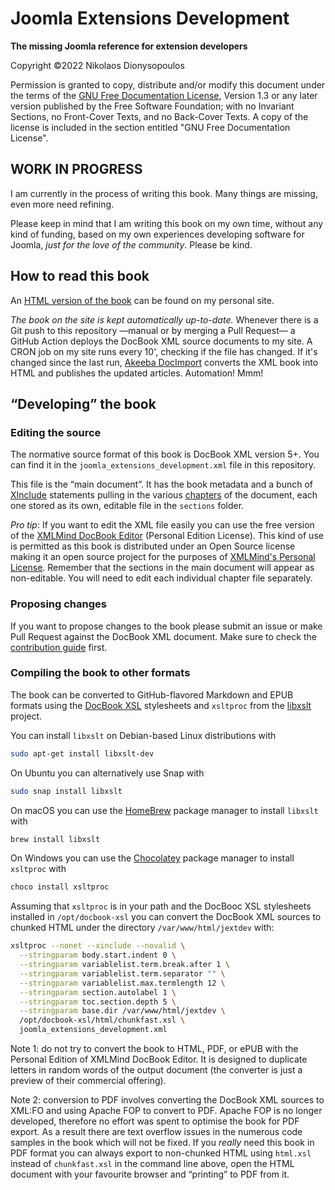 # Joomla Extensions Development

**The missing Joomla reference for extension developers**

Copyright ©2022 Nikolaos Dionysopoulos

Permission is granted to copy, distribute and/or modify this document under the terms of the [GNU Free Documentation License](LICENSE.md), Version 1.3 or any later version published by the Free Software Foundation; with no Invariant Sections, no Front-Cover Texts, and no Back-Cover Texts. A copy of the license is included in the section entitled "GNU Free Documentation License".

## WORK IN PROGRESS

I am currently in the process of writing this book. Many things are missing, even more need refining.

Please keep in mind that I am writing this book on my own time, without any kind of funding, based on my own experiences developing software for Joomla, _just for the love of the community_. Please be kind.

## How to read this book

An [HTML version of the book](https://www.dionysopoulos.me/book.html) can be found on my personal site.

_The book on the site is kept automatically up-to-date._ Whenever there is a Git push to this repository —manual or by merging a Pull Request— a GitHub Action deploys the DocBook XML source documents to my site. A CRON job on my site runs every 10', checking if the file has changed. If it's changed since the last run, [Akeeba DocImport](https://github.com/akeeba/docimport) converts the XML book into HTML and publishes the updated articles. Automation! Mmm!

## “Developing” the book

### Editing the source

The normative source format of this book is DocBook XML version 5+. You can find it in the `joomla_extensions_development.xml` file in this repository.

This file is the “main document”. It has the book metadata and a bunch of [XInclude](https://en.wikipedia.org/wiki/XInclude) statements pulling in the various [chapters](sections) of the document, each one stored as its own, editable file in the `sections` folder.

_Pro tip_: If you want to edit the XML file easily you can use the free version of the [XMLMind DocBook Editor](https://www.xmlmind.com/xmleditor/docbook_editor.html) (Personal Edition License). This kind of use is permitted as this book is distributed under an Open Source license making it an open source project for the purposes of [XMLMind's Personal License](https://www.xmlmind.com/xmleditor/license_xxe_perso.html). Remember that the sections in the main document will appear as non-editable. You will need to edit each individual chapter file separately.

### Proposing changes

If you want to propose changes to the book please submit an issue or make Pull Request against the DocBook XML document. Make sure to check the [contribution guide](.github/CONTRIBUTING.md) first.

### Compiling the book to other formats

The book can be converted to GitHub-flavored Markdown and EPUB formats using the [DocBook XSL](https://github.com/docbook/xslt10-stylesheets/releases) stylesheets and `xsltproc` from the [libxslt](http://www.xmlsoft.org/libxslt/index.html) project.

You can install `libxslt` on Debian-based Linux distributions with
```bash
sudo apt-get install libxslt-dev
```
On Ubuntu you can alternatively use Snap with
```bash
sudo snap install libxslt
```
On macOS you can use the [HomeBrew](https://brew.sh) package manager to install `libxslt` with
```bash
brew install libxslt
```
On Windows you can use the [Chocolatey](https://chocolatey.org) package manager to install `xsltproc` with
```powershell
choco install xsltproc
```

Assuming that `xsltproc` is in your path and the DocBooc XSL stylesheets installed in `/opt/docbook-xsl` you can convert the DocBook XML sources to chunked HTML under the directory `/var/www/html/jextdev` with:

```bash
xsltproc --nonet --xinclude --novalid \
  --stringparam body.start.indent 0 \
  --stringparam variablelist.term.break.after 1 \
  --stringparam variablelist.term.separator "" \
  --stringparam variablelist.max.termlength 12 \
  --stringparam section.autolabel 1 \
  --stringparam toc.section.depth 5 \
  --stringparam base.dir /var/www/html/jextdev \
  /opt/docbook-xsl/html/chunkfast.xsl \
  joomla_extensions_development.xml
```

Note 1: do not try to convert the book to HTML, PDF, or ePUB with the Personal Edition of XMLMind DocBook Editor. It is designed to duplicate letters in random words of the output document (the converter is just a preview of their commercial offering).

Note 2: conversion to PDF involves converting the DocBook XML sources to XML:FO and using Apache FOP to convert to PDF. Apache FOP is no longer developed, therefore no effort was spent to optimise the book for PDF export. As a result there are text overflow issues in the numerous code samples in the book which will not be fixed. If you _really_ need this book in PDF format you can always export to non-chunked HTML using `html.xsl` instead of `chunkfast.xsl` in the command line above, open the HTML document with your favourite browser and “printing” to PDF from it.